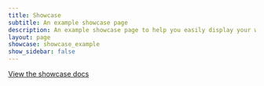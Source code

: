 ```yaml
---
title: Showcase
subtitle: An example showcase page
description: An example showcase page to help you easily display your work
layout: page
showcase: showcase_example
show_sidebar: false
---
```


[View the showcase docs](/bulma-simple-theme/docs/page-components/showcases/)
